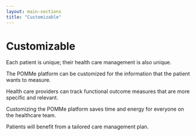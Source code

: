 ```yaml
---
layout: main-sections
title: "Customizable"
---
```


# Customizable

Each patient is unique; their health care management is also unique.

The POMMe platform can be customized for the information that the patient wants to measure.

Health care providers can track functional outcome measures that are more specific and relevant.

Customizing the POMMe platform saves time and energy for everyone on the healthcare team.

Patients will benefit from a tailored care management plan.
